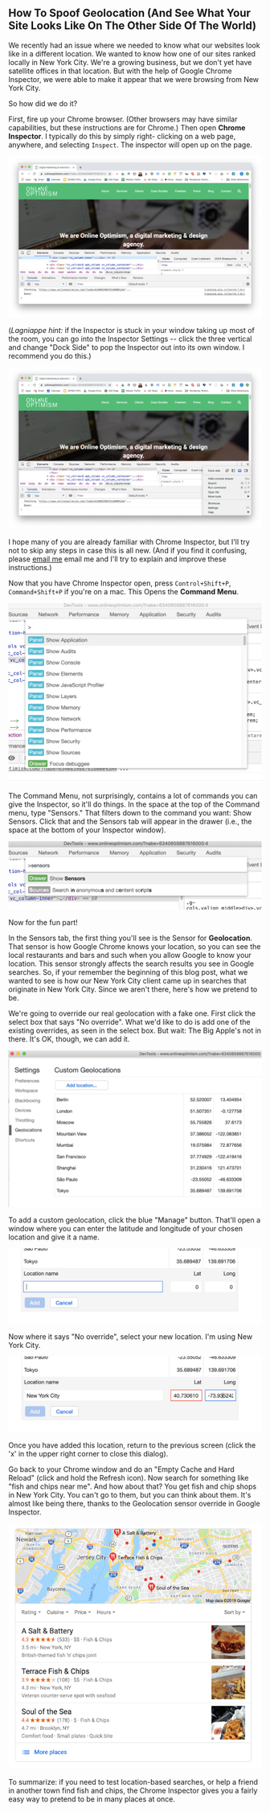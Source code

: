 ## How To Spoof Geolocation (And See What Your Site Looks Like On The Other Side Of The World)

We recently had an issue where we needed to know what our websites look like in a different location. We wanted to know how one of our sites ranked locally in New York City. We're a growing business, but we don't yet have satellite offices in that location. But with the help of Google Chrome Inspector, we were able to make it appear that we were browsing from New York City.

So how did we do it?

First, fire up your Chrome browser. (Other browsers may have similar capabilities, but these instructions are for Chrome.) Then open **Chrome Inspector**. I typically do this by simply right- clicking on a web page, anywhere, and selecting `Inspect`. The inspector will open up on the page.

![Chrome Inspector, docked in the window](images/geodockinwindow.png) 

(*Lagniappe hint:* if the Inspector is stuck in your window taking up most of the room, you can go into the Inspector Settings -- click the three vertical  and change "Dock Side" to pop the Inspector out into its own window. I recommend you do this.)

![Chrome Insector Settings](images/geodockinwindoweditboxopen.png) 

I hope many of you are already familiar with Chrome Inspector, but I'll try not to skip any steps in case this is all new. (And if you find it confusing, please [email me](mailto:david@onlineoptimism.com) email me and I'll try to explain and improve these instructions.)

Now that you have Chrome Inspector open, press `Control+Shift+P`, `Command+Shift+P` if you're on a mac. This Opens the **Command Menu**. 

![Chrome Inspector Command Menu](images/geocommandmenuopened.png) 

The Command Menu, not surprisingly, contains a lot of commands you can give the Inspector, so it'll do things. In the space at the top of the Command menu, type "Sensors." That filters down to the command you want: Show Sensors. Click that and the Sensors tab will appear in the drawer (i.e., the space at the bottom of your Inspector window).

![Type Sensors to filter to the command you need...](images/geofilteredtosensors.png) 

Now for the fun part!

In the Sensors tab, the first thing you'll see is the Sensor for **Geolocation**. That sensor is how Google Chrome knows your location, so you can see the local restaurants and bars and such when you allow Google to know your location. This sensor strongly affects the search results you see in Google searches. So, if your remember the beginning of this blog post, what we wanted to see is how our New York City client came up in searches that originate in New York City. Since we aren't there, here's how we pretend to be.

We're going to override our real geolocation with a fake one. First click the select box that says "No override". What we'd like to do is add one of the existing overrides, as seen in the select box. But wait: The Big Apple's not in there. It's OK, though, we can add it.

![Geolocation default overrides](images/geocustomlocations.png) 


To add a custom geolocation, click the blue "Manage" button. That'll open a window where you can enter the latitude and longitude of your chosen location and give it a name. 

![Add a custom geolocation](images/geoabouttoeditlocation.png) 

Now where it says "No override", select your new location. I'm using New York City.

![paste in your latitude and longitude, and give it a name](images/geoeditlocation.png) 

Once you have added this location, return to the previous screen (click the 'x' in the upper right corner to close this dialog).

Go back to your Chrome window and do an "Empty Cache and Hard Reload" (click and hold the Refresh icon). Now search for something like "fish and chips near me". And how about that? You get fish and chip shops in New York City. You can't go to them, but you can think about them. It's almost like being there, thanks to the Geolocation sensor override in Google Inspector.

![faraway fish n chips](images/geofishnchipsmapbox.png) 

To summarize: if you need to test location-based searches, or help a friend in another town find fish and chips, the Chrome Inspector gives you a fairly easy way to pretend to be in many places at once. 

